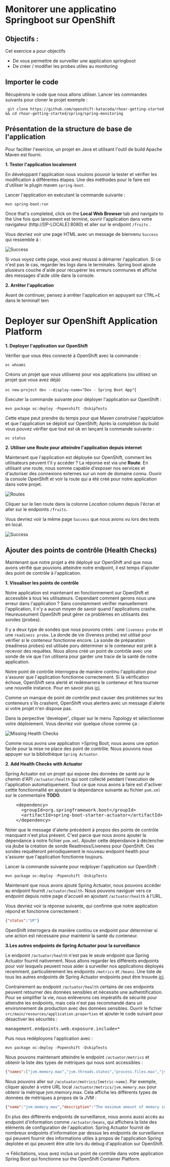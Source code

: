 # Monitorer une applicatino Springboot sur OpenShift

## Objectifs : 

Cet exercice a pour objectifs 
* De vous permettre de surveiller une application springboot
* De créer / modifier les probes utiles au monitoring

##  Importer le code

Récupérons le code que nous allons utiliser. Lancer les commandes suivants pour cloner le projet exemple :

` git clone https://github.com/openshift-katacoda/rhoar-getting-started && cd rhoar-getting-started/spring/spring-monitoring`

## Présentation de la structure de base de l'application

Pour faciliter l'exercice, un projet en Java et utilisant l'outil de build Apache Maven est fourni.

**1. Tester l'application localement**

En développant l'application nous voulons pouvoir la tester et vérifier les modification à différentes étapes. Une des méthodes pour le faire est d'utiliser le plugin maven `spring-boot`.

Lancer l'application en exécutant la commande suivante : 

``mvn spring-boot:run``

Once that's completed, click on the **Local Web Browser** tab and navigate to the Une fois que lancement est terminé, ouvrir l'application dans votre navigateur (http://[IP-LOCALE]:8080) et aller sur le endpoint `/fruits` .

Vous devriez voir une page HTML avec un message de bienvenu  `Success` qui ressemble à :

![Success](https://github.com/openshift-labs/learn-katacoda/tree/master/assets/middleware/rhoar-monitoring/landingPage.png)

Si vous voyez cette page, vous avez réusssi à démarrer l'application. Si ce n'est pas le cas, regarder les logs dans le terminales. Spring boot ajoute plusieurs couche d'aide pour récupérer les erreurs communes et affiche des messages d'aide utile dans la console.

**2. Arrêter l'application**

Avant de continuer, pensez à arrêter l'application en appuyant sur 
 <kbd>CTRL</kbd>+<kbd>C</kbd> dans le terminal! tem

# Deployer sur OpenShift Application Platform
**1. Deployer l'application sur OpenShift**

Vérifier que vous êtes connecté à OpenShift avec la commande : 

``oc whoami``


Créons un projet que vous utiliserez pour vos applications (ou utilisez un projet que vous avez déjà)

``oc new-project dev --display-name="Dev - Spring Boot App"``{

Executer la commande suivante pour déployer l'application sur OpenShift :

``mvn package oc:deploy -Popenshift -DskipTests``

Cette etape peut prendre du temps pour que Maven construise l'applciation et que l'application se déploit sur OpenShift; Après la complétion du build vous pouvez vérifier que tout est ok en lançant la commande suivante : 

``oc status``
 
**2. Utiliser une Route pour atteindre l'application depuis internet** 

Maintenant que l'application est déployée sur OpenShift, comment les utilisateurs peuvent t'il y accéder ? La réponse est via une **Route**. En utilisant une route, nous somme capable d'exposer nos services et d'autoriser des connexions externes sur un nom de domaine connu. Ouvrir la console OpenShift et voir la route qui a été créé pour notre application dans votre projet.

![Routes](https://github.com/openshift-labs/learn-katacoda/tree/master/assets/middleware/rhoar-monitoring/routes.png)

Cliquer sur le lien route dans la colonne _Location_ column depuis l'écran et aller sur le endpoints `/fruits`.

Vous devriez voir la même page `Success` que nous avons vu lors des tests en local.

![Success](https://github.com/openshift-labs/learn-katacoda/tree/master/assets/middleware/rhoar-monitoring/landingPage.png)


## Ajouter des points de contrôle (Health Checks)

Maintenant que notre projet a été déployé sur OpenShift and que nous avons vérifié que pouvions atteindre notre endpoint, il est temps d'ajouter des point de contrôle à l'application.

**1. Visualiser les points de contrôle**

Notre application est maintenant en fonctionnement sur OpenShift et accessible à tous les utilisateurs. Cependant comment gerons nous une erreur dans l'application ? Sans constamment vérifier manuellement l'application, il n'y a aucun moyen de savoir quand l'applications crashe. Heureuseument OpenShift peut gérer ce problèmes en utilisants des sondes (probes).

Il y a deux type de sondes que nous pouvons créés : une `liveness probe` et une `readiness probe`. La donde de vie (liveness probe) est utilisé pour vérifier si le conteneur fonctionne encore. La sonde de préparation (readiness probes) est utilisée poru déterminer si le conteneur est prêt à recevoir des requêtes. Nous allons créé un point de contrôle avec une sonde de vie que l'on utilisera pour garder une trace de la santé de notre application.

Notre point de contrôle interrogera de manière continu l'application pour s'assurer que l'application fonctionne correctement. Si la vérification échoue, OpenShift sera alerté et redémarrera le conteneur et fera tourner une nouvelle instance. Pour en savoir plus [ici](https://docs.openshift.com/container-platform/4.8/applications/application-health.html).

Comme un manque de point de contrôle peut causer des problèmes sur les conteneurs s'ils crashent, OpenShift vous alertera avec un message d'alerte si votre projet n'en dispose pas.

Dans la perpective 'developer', cliquer sur le menu _Topology_ et sélectionner votre déploiement. Vous devriez voir quelque chose comme ça : 

![Missing Health Checks](https://github.com/openshift-labs/learn-katacoda/tree/master/assets/middleware/rhoar-monitoring/healthChecks.png)

Comme nous avons une application >Spring Boot, nous avons une option facile pour la mise ne place des point de contrôle. Nous pouvons nous appuyer sur la bibliothèque `Spring Actuator`.

**2. Add Health Checks with Actuator**

Spring Actuator est un projet qui expose des données de santé sur le chemin d'API `/actuator/health` qui sont collecté pendant l'execution de l'application automatiquement. Tout ce que nous avons à faire est d'activer cettte fonctionnalité en ajoutant la dépendance suivante au fichier  ``pom.xml`` sur le commentaire **TODO**.

<pre class="file" data-filename="pom.xml" data-target="insert" data-marker="<!-- TODO: Add Actuator dependency here -->">
    &lt;dependency&gt;
      &lt;groupId&gt;org.springframework.boot&lt;/groupId&gt;
      &lt;artifactId&gt;spring-boot-starter-actuator&lt;/artifactId&gt;
    &lt;/dependency&gt;
</pre>

Noter que le message d'alerte précédent à propos des points de contrôle manquant n'est plus présent. C'est parce que nous avons ajouter la dépendance à notre fichier `pom.xml`. Ajouter cette dépendance à déclencher via jkube la création de sonde  Readiness/Liveness pour OpenShift. Ces sondes requêteront périodiquement le nouveau endpoint health pour s'assurer que l'application fonctionne toujours.

Lancer la commande suivante pour redployer l'application sur OpenShift : 

``mvn package oc:deploy -Popenshift -DskipTests``

Maintenant que nous avons ajouté Spring Actuator, nous pouvons accéder au endpoint fournit `/actuator/health`. Nous pouvons naviguer vers ce endpoint depuis notre page d'accueil en ajoutant  `/actuator/health` à l'URL. 

Vous devriez voir la réponse suivante, qui confirme que notre application répond et fonctionne correctement :

```json 
{"status":"UP"}
```

OpenShift interrogera de manière continu ce endpoint pour déterminer si une action est nécessaire pour maintenir la santé du conteneur.

**3.Les autres endpoints de Spring Actuator pour la surveillance**

Le endpoint `/actuator/health` n'est pas le seule endpoint que  Spring Actuator fournit nativement. Nous allons regarder les différents endpoints pour voir lesquels peuvent nous aider à surveiller nos applications déployés recemment, particulièrement les endpoints `/metrics` et `/beans`. Une liste de tous les autres endpoints de Spring Actuator endpoints peut être trouvée [ici](https://docs.spring.io/spring-boot/docs/current/reference/html/production-ready-endpoints.html).

Contrairement au endpoint `/actuator/health` certains de ces endpoints peuvent retourner des données sensibles et nécessite une authentification. Pour se simplifier la vie, nous enlèverons ces impératifs de sécurité pour atteindre les endpoints, mais cela n'est pas recommandé dans un environnement de production avec des données sensibles. Ouvrir le fichier ``src/main/resources/application.properties`` et ajouter le code suivant pour désactiver les sécurités :

<pre class="file" data-filename="src/main/resources/application.properties" data-target="insert" data-marker="# TODO: Add Security preference here">
management.endpoints.web.exposure.include=*  
</pre>

Puis nous redéployons l'application avec : 

``mvn package oc:deploy -Popenshift -DskipTests``

Nous pouvons maintenant atteindre le endpoint `/actuator/metrics` et obtenir la liste des types de métriques qui nous sont accessibles :

```json
{"names":["jvm.memory.max","jvm.threads.states","process.files.max","jvm.gc.memory.promoted","system.load.average.1m","jvm.memory.used","jvm.gc.max.data.size","jvm.memory.committed","system.cpu.count","logback.events","http.server.requests","tomcat.global.sent","jvm.buffer.memory.used","tomcat.sessions.created","jvm.threads.daemon","system.cpu.usage","jvm.gc.memory.allocated","tomcat.global.request.max","tomcat.global.request","tomcat.sessions.expired","jvm.threads.live","jvm.threads.peak","tomcat.global.received","process.uptime","tomcat.sessions.rejected","process.cpu.usage","tomcat.threads.config.max","jvm.classes.loaded","jvm.classes.unloaded","tomcat.global.error","tomcat.sessions.active.current","tomcat.sessions.alive.max","jvm.gc.live.data.size","tomcat.threads.current","process.files.open","jvm.buffer.count","jvm.gc.pause","jvm.buffer.total.capacity","tomcat.sessions.active.max","tomcat.threads.busy","process.start.time"]}
```

Nous pouvons aller sur  `/acutuator/metrics/[metric-name]`. Par exemple, cliquer ajouter à votre URL local `/actuator/metrics/jvm.memory.max` pour obtenir la métrique jvm.memory.max.
Cela affiche les différents types de données de métriques à propos de la JVM : 


```json
{"name":"jvm.memory.max","description":"The maximum amount of memory in bytes that can be used for memory management","baseUnit":"bytes","measurements":[{"statistic":"VALUE","value":2.543321088E9}],"availableTags":[{"tag":"area","values":["heap","nonheap"]},{"tag":"id","values":["Compressed Class Space","PS Survivor Space","PS Old Gen","Metaspace","PS Eden Space","Code Cache"]}]}
```

En plus des différents endpoints de surveillance, nous avons aussi accès au endpoint d'information comme  `/actuator/beans`, qui affichera la liste des éléments de configuration de l'application. Spring Actuator fournit de nombreux endpoints d'information par dessus les endpoints de surveillance qui peuvent fournir des informations utiles à propos de l'application Spring deplotée et qui peuvent être utile lors du debug d'application sur OpenShift.

-> Félicitations, vous avez inclus un point de contrôle dans votre application Spring Boot qui fonctionne sur the OpenShift Container Platform.
